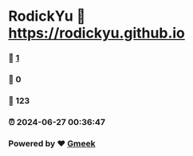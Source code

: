 # RodickYu :link: https://rodickyu.github.io 
### :page_facing_up: [1](https://rodickyu.github.io/tag.html) 
### :speech_balloon: 0 
### :hibiscus: 123 
### :alarm_clock: 2024-06-27 00:36:47 
### Powered by :heart: [Gmeek](https://github.com/Meekdai/Gmeek)

